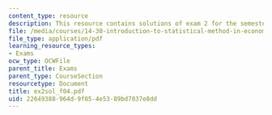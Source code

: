 ```yaml
---
content_type: resource
description: This resource contains solutions of exam 2 for the semester, fall 2004.
file: /media/courses/14-30-introduction-to-statistical-method-in-economics-spring-2006/22649388964d9f854e5389bd7037e8dd_ex2sol_f04.pdf
file_type: application/pdf
learning_resource_types:
- Exams
ocw_type: OCWFile
parent_title: Exams
parent_type: CourseSection
resourcetype: Document
title: ex2sol_f04.pdf
uid: 22649388-964d-9f85-4e53-89bd7037e8dd
---
```

